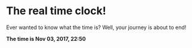 # The real time clock!

Ever wanted to know what the time is? Well, your journey is about to end!

**The time is Nov 03, 2017, 22:50**